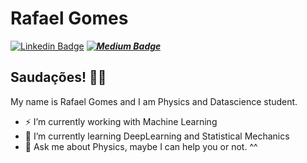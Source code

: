 # Rafael Gomes

[![Linkedin Badge](https://img.shields.io/badge/-LinkedIn-blue?style=flat&logo=LinkedIn&logoColor=white)](https://www.linkedin.com/in/rafaelgom/)
***[![Medium Badge](https://img.shields.io/badge/-Medium-000?style=flat&logo=Medium&logoColor=white)](https://medium.com/@tuliooassis)***

## Saudações! ✌🏻

My name is Rafael Gomes and I am Physics and Datascience student.

- ⚡ I’m currently working with Machine Learning
- 🌱 I’m currently learning DeepLearning and Statistical Mechanics
- 💬 Ask me about Physics, maybe I can help you or not. ^^

<!--
**tuliooassis/tuliooassis** is a ✨ _special_ ✨ repository because its `README.md` (this file) appears on your GitHub profile.

Here are some ideas to get you started:

- 🔭 I’m currently working on ...
- 🌱 I’m currently learning ...
- 👯 I’m looking to collaborate on ...
- 🤔 I’m looking for help with ...
- 💬 Ask me about ...
- 📫 How to reach me: ...
- 😄 Pronouns: ...
- ⚡ Fun fact: ...
-->
